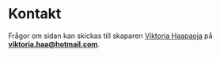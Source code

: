 Kontakt
==============================================

Frågor om sidan kan skickas till skaparen [Viktoria Haapaoja](https://github.com/vihd14/Anax-Flat) på **viktoria.haa@hotmail.com**.
